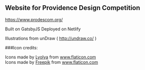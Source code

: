 ## Website for Providence Design Competition

https://www.prodescom.org/

Built on GatsbyJS
Deployed on Netlify

Illustrations from unDraw ( http://undraw.co/ )

###Icon credits:


<div>Icons made by <a href="https://www.flaticon.com/authors/lyolya" title="Lyolya">Lyolya</a> from <a href="https://www.flaticon.com/"             title="Flaticon">www.flaticon.com</a></div>

<div>Icons made by <a href="https://www.flaticon.com/authors/freepik" title="Freepik">Freepik</a> from <a href="https://www.flaticon.com/" title="Flaticon">www.flaticon.com</a></div>
